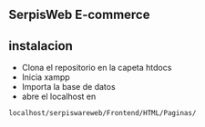 ## SerpisWeb E-commerce



## instalacion
-  Clona el repositorio en la capeta htdocs
-  Inicia xampp
-  Importa la base de datos
-  abre el localhost en

```sh
localhost/serpiswareweb/Frontend/HTML/Paginas/
```

